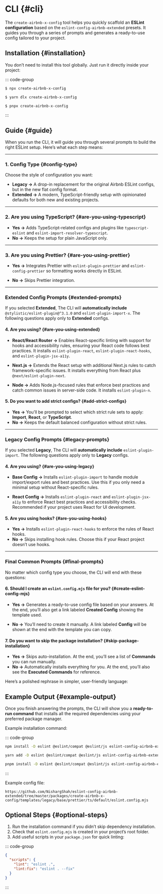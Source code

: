 # CLI {#cli}

The `create-airbnb-x-config` tool helps you quickly scaffold an **ESLint configuration** based on the `eslint-config-airbnb-extended` presets.
It guides you through a series of prompts and generates a ready-to-use config tailored to your project.

## Installation {#installation}

You don’t need to install this tool globally. Just run it directly inside your project:

::: code-group

```sh [npm]
$ npx create-airbnb-x-config
```

```sh [yarn]
$ yarn dlx create-airbnb-x-config
```

```sh [pnpm]
$ pnpx create-airbnb-x-config
```

:::

## Guide {#guide}

When you run the CLI, it will guide you through several prompts to build the right ESLint setup.
Here’s what each step means:

---

### 1. Config Type {#config-type}

Choose the style of configuration you want:

* **Legacy →** A drop-in replacement for the original Airbnb ESLint configs, but in the new flat config format.
* **Extended →** A modern, TypeScript-friendly setup with opinionated defaults for both new and existing projects.

---

### 2. Are you using TypeScript? {#are-you-using-typescript}

* **Yes →** Adds TypeScript-related configs and plugins like `typescript-eslint` and `eslint-import-resolver-typescript`.
* **No →** Keeps the setup for plain JavaScript only.

---

### 3. Are you using Prettier? {#are-you-using-prettier}

* **Yes →** Integrates Prettier with `eslint-plugin-prettier` and `eslint-config-prettier` so formatting works directly in ESLint.

* **No →** Skips Prettier integration.

---

### Extended Config Prompts {#extended-prompts}

If you selected **Extended**, The CLI will **automatically include** `@stylistic/eslint-plugin@^3.1.0` and `eslint-plugin-import-x`. The following questions apply only to **Extended** configs.

#### 4. Are you using? {#are-you-using-extended}

* **React/React Router →** Enables React-specific linting with support for hooks and accessibility rules, ensuring your React code follows best practices. It installs `eslint-plugin-react`, `eslint-plugin-react-hooks`, and `eslint-plugin-jsx-a11y`.

* **Next.js →** Extends the React setup with additional Next.js rules to catch framework-specific issues. It installs everything from React plus `@next/eslint-plugin-next`.

* **Node →** Adds Node.js-focused rules that enforce best practices and catch common issues in server-side code. It installs `eslint-plugin-n`.

#### 5. Do you want to add strict configs? {#add-strict-configs}

* **Yes →** You’ll be prompted to select which strict rule sets to apply: **Import**, **React**, or **TypeScript**.
* **No →** Keeps the default balanced configuration without strict rules.

---

### Legacy Config Prompts {#legacy-prompts}

If you selected **Legacy**, The CLI will **automatically include** `eslint-plugin-import`. The following questions apply only to **Legacy** configs.

#### 4. Are you using? {#are-you-using-legacy}

* **Base Config →** Installs `eslint-plugin-import` to handle module import/export rules and best practices. Use this if you only need a minimal setup without React-specific rules.

* **React Config →** Installs `eslint-plugin-react` and `eslint-plugin-jsx-a11y` to enforce React best practices and accessibility checks. Recommended if your project uses React for UI development.

#### 5. Are you using hooks? {#are-you-using-hooks}

* **Yes →** Installs `eslint-plugin-react-hooks` to enforce the rules of React hooks.
* **No →** Skips installing hook rules. Choose this if your React project doesn’t use hooks.

---

### Final Common Prompts {#final-prompts}

No matter which config type you choose, the CLI will end with these questions:

#### 6. Should I create an `eslint.config.mjs` file for you? {#create-eslint-config-mjs}

* **Yes →** Generates a ready-to-use config file based on your answers. At the end, you’ll also get a link labeled **Created Config** showing the template used.

* **No →** You’ll need to create it manually. A link labeled **Config** will be shown at the end with the template you can copy.

#### 7. Do you want to skip the package installation? {#skip-package-installation}

* **Yes →** Skips auto-installation. At the end, you’ll see a list of **Commands** you can run manually.
* **No →** Automatically installs everything for you. At the end, you’ll also see the **Executed Commands** for reference.

Here’s a polished rephrase in simpler, user-friendly language:

## Example Output {#example-output}

Once you finish answering the prompts, the CLI will show you a **ready-to-run command** that installs all the required dependencies using your preferred package manager.

Example installation command:

::: code-group

```sh [npm]
npm install -D eslint @eslint/compat @eslint/js eslint-config-airbnb-extended eslint-import-resolver-typescript typescript-eslint prettier eslint-plugin-prettier eslint-config-prettier eslint-plugin-import
```

```sh [yarn]
yarn add -D eslint @eslint/compat @eslint/js eslint-config-airbnb-extended eslint-import-resolver-typescript typescript-eslint prettier eslint-plugin-prettier eslint-config-prettier eslint-plugin-import
```

```sh [pnpm]
pnpm install -D eslint @eslint/compat @eslint/js eslint-config-airbnb-extended eslint-import-resolver-typescript typescript-eslint prettier eslint-plugin-prettier eslint-config-prettier eslint-plugin-import
```

:::

Example config file:

```url
https://github.com/NishargShah/eslint-config-airbnb-extended/tree/master/packages/create-airbnb-x-config/templates/legacy/base/prettier/ts/default/eslint.config.mjs
```

## Optional Steps {#optional-steps}

1. Run the installation command if you didn’t skip dependency installation.
2. Check that `eslint.config.mjs` is created in your project’s root folder.
3. Add useful scripts in your `package.json` for quick linting:

::: code-group

```json [package.json]
{
  "scripts": {
    "lint": "eslint .",
    "lint:fix": "eslint . --fix"
  }
}
```

:::
